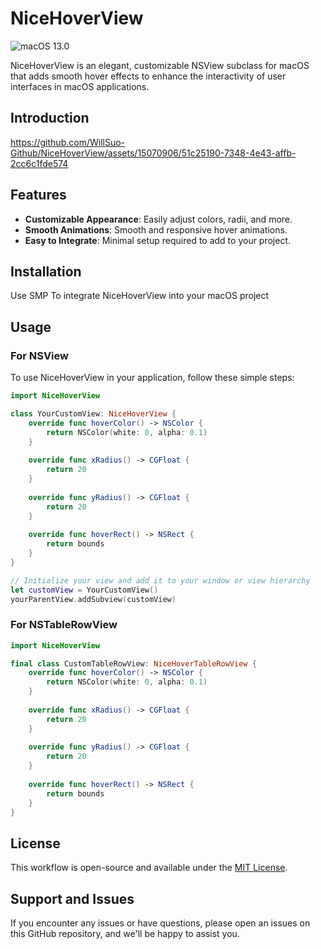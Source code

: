 # NiceHoverView

![macOS 13.0](https://img.shields.io/badge/macOS-13.0-brightgreen.svg)

NiceHoverView is an elegant, customizable NSView subclass for macOS that adds smooth hover effects to enhance the interactivity of user interfaces in macOS applications.

## Introduction

https://github.com/WillSuo-Github/NiceHoverView/assets/15070906/51c25190-7348-4e43-affb-2cc6c1fde574



## Features

- **Customizable Appearance**: Easily adjust colors, radii, and more.
- **Smooth Animations**: Smooth and responsive hover animations.
- **Easy to Integrate**: Minimal setup required to add to your project.

## Installation

Use SMP To integrate NiceHoverView into your macOS project

## Usage

### For NSView
To use NiceHoverView in your application, follow these simple steps:

```swift
import NiceHoverView

class YourCustomView: NiceHoverView {
    override func hoverColor() -> NSColor {
        return NSColor(white: 0, alpha: 0.1)
    }
    
    override func xRadius() -> CGFloat {
        return 20
    }
    
    override func yRadius() -> CGFloat {
        return 20
    }
    
    override func hoverRect() -> NSRect {
        return bounds
    }
}

// Initialize your view and add it to your window or view hierarchy
let customView = YourCustomView()
yourParentView.addSubview(customView)

```

### For NSTableRowView
```swift
import NiceHoverView

final class CustomTableRowView: NiceHoverTableRowView {
    override func hoverColor() -> NSColor {
        return NSColor(white: 0, alpha: 0.1)
    }
    
    override func xRadius() -> CGFloat {
        return 20
    }
    
    override func yRadius() -> CGFloat {
        return 20
    }
    
    override func hoverRect() -> NSRect {
        return bounds
    }
}
```

## License

This workflow is open-source and available under the [MIT License](https://rem.mit-license.org/).

## Support and Issues

If you encounter any issues or have questions, please open an issues on this GitHub repository, and we'll be happy to assist you.
